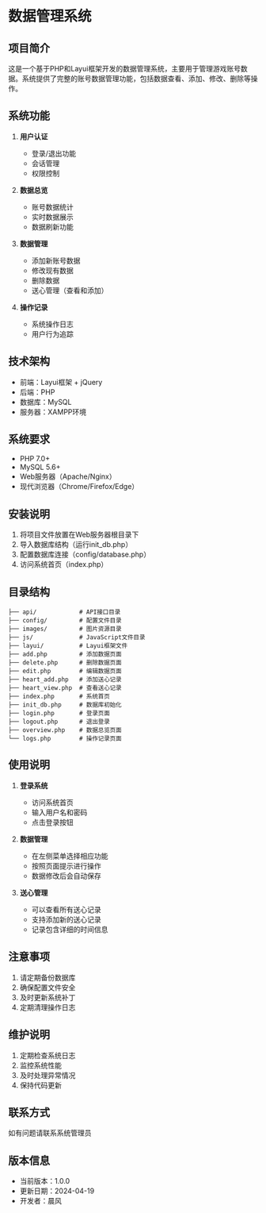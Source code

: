 # 数据管理系统

## 项目简介
这是一个基于PHP和Layui框架开发的数据管理系统，主要用于管理游戏账号数据。系统提供了完整的账号数据管理功能，包括数据查看、添加、修改、删除等操作。

## 系统功能
1. **用户认证**
   - 登录/退出功能
   - 会话管理
   - 权限控制

2. **数据总览**
   - 账号数据统计
   - 实时数据展示
   - 数据刷新功能

3. **数据管理**
   - 添加新账号数据
   - 修改现有数据
   - 删除数据
   - 送心管理（查看和添加）

4. **操作记录**
   - 系统操作日志
   - 用户行为追踪

## 技术架构
- 前端：Layui框架 + jQuery
- 后端：PHP
- 数据库：MySQL
- 服务器：XAMPP环境

## 系统要求
- PHP 7.0+
- MySQL 5.6+
- Web服务器（Apache/Nginx）
- 现代浏览器（Chrome/Firefox/Edge）

## 安装说明
1. 将项目文件放置在Web服务器根目录下
2. 导入数据库结构（运行init_db.php）
3. 配置数据库连接（config/database.php）
4. 访问系统首页（index.php）

## 目录结构
```
├── api/            # API接口目录
├── config/         # 配置文件目录
├── images/         # 图片资源目录
├── js/             # JavaScript文件目录
├── layui/          # Layui框架文件
├── add.php         # 添加数据页面
├── delete.php      # 删除数据页面
├── edit.php        # 编辑数据页面
├── heart_add.php   # 添加送心记录
├── heart_view.php  # 查看送心记录
├── index.php       # 系统首页
├── init_db.php     # 数据库初始化
├── login.php       # 登录页面
├── logout.php      # 退出登录
├── overview.php    # 数据总览页面
└── logs.php        # 操作记录页面
```

## 使用说明
1. **登录系统**
   - 访问系统首页
   - 输入用户名和密码
   - 点击登录按钮

2. **数据管理**
   - 在左侧菜单选择相应功能
   - 按照页面提示进行操作
   - 数据修改后会自动保存

3. **送心管理**
   - 可以查看所有送心记录
   - 支持添加新的送心记录
   - 记录包含详细的时间信息

## 注意事项
1. 请定期备份数据库
2. 确保配置文件安全
3. 及时更新系统补丁
4. 定期清理操作日志

## 维护说明
1. 定期检查系统日志
2. 监控系统性能
3. 及时处理异常情况
4. 保持代码更新

## 联系方式
如有问题请联系系统管理员

## 版本信息
- 当前版本：1.0.0
- 更新日期：2024-04-19
- 开发者：晨风 